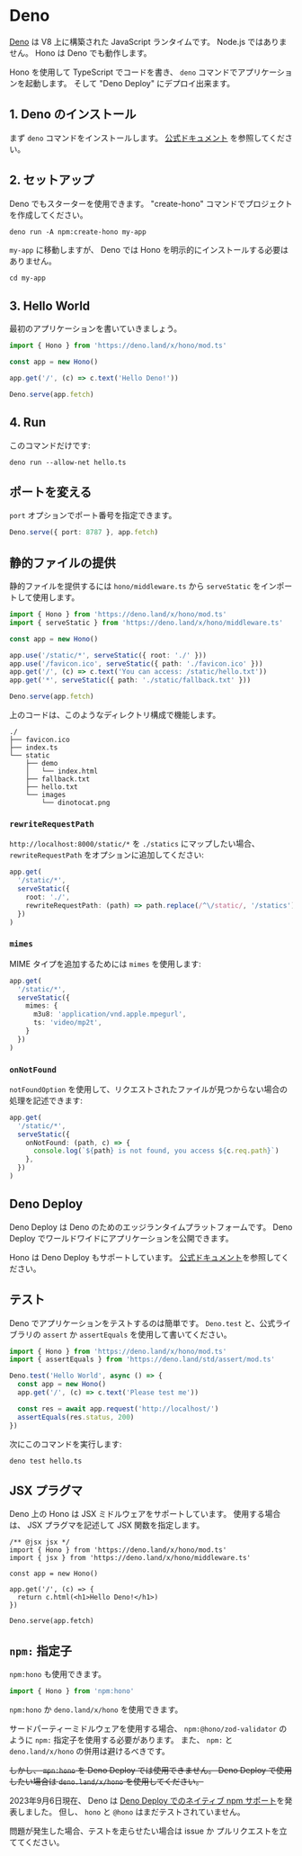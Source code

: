 # Deno

[Deno](https://deno.com/) は V8 上に構築された JavaScript ランタイムです。 Node.js ではありません。
Hono は Deno でも動作します。

Hono を使用して TypeScript でコードを書き、 `deno` コマンドでアプリケーションを起動します。 そして "Deno Deploy" にデプロイ出来ます。

## 1. Deno のインストール

まず `deno` コマンドをインストールします。
[公式ドキュメント](https://docs.deno.com/runtime/manual/getting_started/installation) を参照してください。

## 2. セットアップ

Deno でもスターターを使用できます。
"create-hono" コマンドでプロジェクトを作成してください。

```txt
deno run -A npm:create-hono my-app
```

`my-app` に移動しますが、 Deno では Hono を明示的にインストールする必要はありません。

```
cd my-app
```

## 3. Hello World

最初のアプリケーションを書いていきましょう。

```ts
import { Hono } from 'https://deno.land/x/hono/mod.ts'

const app = new Hono()

app.get('/', (c) => c.text('Hello Deno!'))

Deno.serve(app.fetch)
```

## 4. Run

このコマンドだけです:

```
deno run --allow-net hello.ts
```

## ポートを変える

`port` オプションでポート番号を指定できます。

```ts
Deno.serve({ port: 8787 }, app.fetch)
```

## 静的ファイルの提供

静的ファイルを提供するには `hono/middleware.ts` から `serveStatic` をインポートして使用します。

```ts
import { Hono } from 'https://deno.land/x/hono/mod.ts'
import { serveStatic } from 'https://deno.land/x/hono/middleware.ts'

const app = new Hono()

app.use('/static/*', serveStatic({ root: './' }))
app.use('/favicon.ico', serveStatic({ path: './favicon.ico' }))
app.get('/', (c) => c.text('You can access: /static/hello.txt'))
app.get('*', serveStatic({ path: './static/fallback.txt' }))

Deno.serve(app.fetch)
```

上のコードは、このようなディレクトリ構成で機能します。

```
./
├── favicon.ico
├── index.ts
└── static
    ├── demo
    │   └── index.html
    ├── fallback.txt
    ├── hello.txt
    └── images
        └── dinotocat.png
```

### `rewriteRequestPath`

`http://localhost:8000/static/*` を `./statics` にマップしたい場合、 `rewriteRequestPath` をオプションに追加してください:

```ts
app.get(
  '/static/*',
  serveStatic({
    root: './',
    rewriteRequestPath: (path) => path.replace(/^\/static/, '/statics'),
  })
)
```

### `mimes`

MIME タイプを追加するためには `mimes` を使用します:

```ts
app.get(
  '/static/*',
  serveStatic({
    mimes: {
      m3u8: 'application/vnd.apple.mpegurl',
      ts: 'video/mp2t',
    }
  })
)
```

### `onNotFound`

`notFoundOption` を使用して、リクエストされたファイルが見つからない場合の処理を記述できます:

```ts
app.get(
  '/static/*',
  serveStatic({
    onNotFound: (path, c) => {
      console.log(`${path} is not found, you access ${c.req.path}`)
    },
  })
)
```

## Deno Deploy

Deno Deploy は Deno のためのエッジランタイムプラットフォームです。
Deno Deploy でワールドワイドにアプリケーションを公開できます。

Hono は Deno Deploy もサポートしています。 [公式ドキュメント](https://docs.deno.com/deploy/manual/)を参照してください。

## テスト

Deno でアプリケーションをテストするのは簡単です。
`Deno.test` と、公式ライブラリの `assert` か `assertEquals` を使用して書いてください。

```ts
import { Hono } from 'https://deno.land/x/hono/mod.ts'
import { assertEquals } from 'https://deno.land/std/assert/mod.ts'

Deno.test('Hello World', async () => {
  const app = new Hono()
  app.get('/', (c) => c.text('Please test me'))

  const res = await app.request('http://localhost/')
  assertEquals(res.status, 200)
})
```

次にこのコマンドを実行します:

```
deno test hello.ts
```

## JSX プラグマ

Deno 上の Hono は JSX ミドルウェアをサポートしています。
使用する場合は、 JSX プラグマを記述して JSX 関数を指定します。

```tsx
/** @jsx jsx */
import { Hono } from 'https://deno.land/x/hono/mod.ts'
import { jsx } from 'https://deno.land/x/hono/middleware.ts'

const app = new Hono()

app.get('/', (c) => {
  return c.html(<h1>Hello Deno!</h1>)
})

Deno.serve(app.fetch)
```

## `npm:` 指定子

`npm:hono` も使用できます。

```ts
import { Hono } from 'npm:hono'
```

`npm:hono` か `deno.land/x/hono` を使用できます。

サードパーティーミドルウェアを使用する場合、 `npm:@hono/zod-validator` のように `npm:` 指定子を使用する必要があります。 また、 `npm:` と `deno.land/x/hono` の併用は避けるべきです。

~~しかし、 `mpn:hono` を Deno Deploy では使用できません。 Deno Deploy で使用したい場合は `deno.land/x/hono` を使用してください。~~

2023年9月6日現在、 Deno は [Deno Deploy でのネイティブ npm サポート](https://deno.com/blog/npm-on-deno-deploy)を発表しました。 但し、 `hono` と `@hono` はまだテストされていません。

問題が発生した場合、テストを走らせたい場合は issue か プルリクエストを立ててください。
